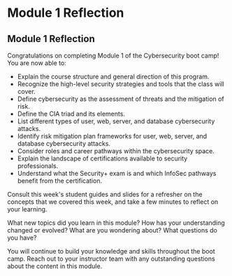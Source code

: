 # Module 1 Reflection

## Module 1 Reflection

Congratulations on completing Module 1 of the Cybersecurity boot camp! You are now able to:

* Explain the course structure and general direction of this program.
* Recognize the high-level security strategies and tools that the class will cover.
* Define cybersecurity as the assessment of threats and the mitigation of risk.
* Define the CIA triad and its elements.
* List different types of user, web, server, and database cybersecurity attacks.
* Identify risk mitigation plan frameworks for user, web, server, and database cybersecurity attacks.
* Consider roles and career pathways within the cybersecurity space.
* Explain the landscape of certifications available to security professionals.
* Understand what the Security+ exam is and which InfoSec pathways benefit from the certification.

Consult this week's student guides and slides for a refresher on the concepts that we covered this week, and take a few minutes to reflect on your learning.

What new topics did you learn in this module?
How has your understanding changed or evolved?
What are you wondering about?
What questions do you have?

You will continue to build your knowledge and skills throughout the boot camp. Reach out to your instructor team with any outstanding questions about the content in this module.
